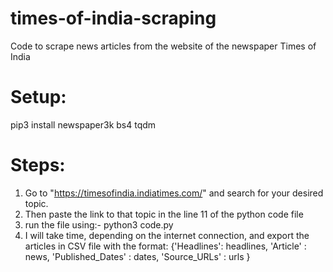 # times-of-india-scraping
Code to scrape news articles from the website of the newspaper Times of India

# Setup:
pip3 install newspaper3k bs4 tqdm

# Steps:
1. Go to "https://timesofindia.indiatimes.com/" and search for your desired topic.
2. Then paste the link to that topic in the line 11 of the python code file
3. run the file using:- python3 code.py
4. I will take time, depending on the internet connection, and export the articles in CSV file with the format:
      {'Headlines': headlines,
                 'Article' : news,
                 'Published_Dates' : dates,
                 'Source_URLs' : urls
       }
       
